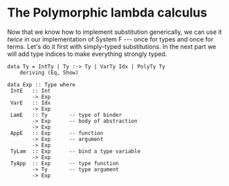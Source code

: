 # The Polymorphic lambda calculus

Now that we know how to implement substitution generically, we can use it *twice* in our implementation of System F --- once for types and once for terms. Let's do it first with simply-typed substitutions. In the next part we will add type indices to make everything strongly typed.

```
data Ty = IntTy | Ty :-> Ty | VarTy Idx | PolyTy Ty
    deriving (Eq, Show)

data Exp :: Type where
 IntE   :: Int
        -> Exp
 VarE   :: Idx
        -> Exp 
 LamE   :: Ty       -- type of binder
        -> Exp      -- body of abstraction
        -> Exp          
 AppE   :: Exp      -- function
        -> Exp      -- argument
        -> Exp 
 TyLam  :: Exp      -- bind a type variable
        -> Exp
 TyApp  :: Exp      -- type function
        -> Ty       -- type argument
        -> Exp
```

